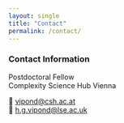 ```yaml
---
layout: single
title: "Contact"
permalink: /contact/
---
```


### Contact Information

Postdoctoral Fellow  
Complexity Science Hub Vienna  

📧 [vipond@csh.ac.at](mailto:vipond@csh.ac.at)  
📧 [h.g.vipond@lse.ac.uk](mailto:h.g.vipond@lse.ac.uk)  
